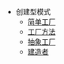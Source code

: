 * 创建型模式
  * [简单工厂](./patterns/creational/简单工厂.md)
  * [工厂方法](patterns/creational/工厂方法.md)
  * [抽象工厂](patterns/creational/抽象工厂.md)
  * [建造者](patterns/creational/建造者.md)